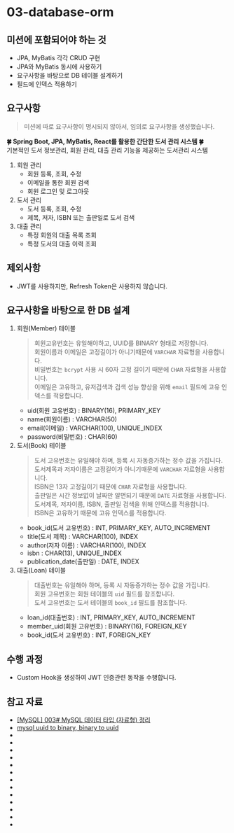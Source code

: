 # 03-database-orm

## 미션에 포함되어야 하는 것
* JPA, MyBatis 각각 CRUD 구현
* JPA와 MyBatis 동시에 사용하기
* 요구사항을 바탕으로 DB 테이블 설계하기
* 필드에 인덱스 적용하기

## 요구사항
> 미션에 따로 요구사항이 명시되지 않아서, 임의로 요구사항을 생성했습니다.  

**🍀 Spring Boot, JPA, MyBatis, React를 활용한 간단한 도서 관리 시스템 🍀**  
기본적인 도서 정보관리, 회원 관리, 대출 관리 기능을 제공하는 도서관리 시스템

1. 회원 관리
    * 회원 등록, 조회, 수정
    * 이메일을 통한 회원 검색
    * 회원 로그인 및 로그아웃
2. 도서 관리
    * 도서 등록, 조회, 수정
    * 제목, 저자, ISBN 또는 출판일로 도서 검색
3. 대출 관리
    * 특정 회원의 대출 목록 조회
    * 특정 도서의 대출 이력 조회

## 제외사항
* JWT를 사용하지만, Refresh Token은 사용하지 않습니다.

## 요구사항을 바탕으로 한 DB 설계
1. 회원(Member) 테이블
    > 회원고유번호는 유일해야하고, UUID를 BINARY 형태로 저장합니다.  
    > 회원이름과 이메일은 고정길이가 아니기때문에 `VARCHAR` 자료형을 사용합니다.  
    > 비밀번호는 `bcrypt` 사용 시 60자 고정 길이기 때문에 `CHAR` 자료형을 사용합니다.  
    > 이메일은 고유하고, 유저검색과 검색 성능 향상을 위해 `email` 필드에 고유 인덱스를 적용합니다.  
    * uid(회원 고유번호) : BINARY(16), PRIMARY_KEY
    * name(회원이름) : VARCHAR(50)
    * email(이메일) : VARCHAR(100), UNIQUE_INDEX
    * password(비밀번호) : CHAR(60)
2. 도서(Book) 테이블
    > 도서 고유번호는 유일해야 하며, 등록 시 자동증가하는 정수 값을 가집니다.  
    > 도서제목과 저자이름은 고정길이가 아니기때문에 `VARCHAR` 자료형을 사용합니다.  
    > ISBN은 13자 고정길이기 때문에 `CHAR` 자료형을 사용합니다.  
    > 출판일은 시간 정보없이 날짜만 알면되기 때문에 `DATE` 자료형을 사용합니다.  
    > 도서제목, 저자이름, ISBN, 출판일 검색을 위해 인덱스를 적용합니다.  
    > ISBN은 고유하기 때문에 고유 인덱스를 적용합니다.
    * book_id(도서 고유번호) : INT, PRIMARY_KEY, AUTO_INCREMENT
    * title(도서 제목) : VARCHAR(100), INDEX
    * author(저자 이름) : VARCHAR(100), INDEX
    * isbn : CHAR(13), UNIQUE_INDEX
    * publication_date(출판일) : DATE, INDEX
3. 대출(Loan) 테이블
    > 대출번호는 유일해야 하며, 등록 시 자동증가하는 정수 값을 가집니다.  
    > 회원 고유번호는 회원 테이블의 `uid` 필드를 참조합니다.  
    > 도서 고유번호는 도서 테이블의 `book_id` 필드를 참조합니다.
    * loan_id(대출번호) : INT, PRIMARY_KEY, AUTO_INCREMENT
    * member_uid(회원 고유번호) : BINARY(16), FOREIGN_KEY
    * book_id(도서 고유번호) : INT, FOREIGN_KEY

## 수행 과정
* Custom Hook을 생성하여 JWT 인증관련 동작을 수행합니다.

## 참고 자료
* [[MySQL] 003# MySQL 데이터 타입 (자료형) 정리](https://devdhjo.github.io/mysql/2020/01/30/database-mysql-003.html)
* [mysql uuid to binary, binary to uuid](https://m.blog.naver.com/sung487/222253457746)
* []()
* []()
* []()
* []()
* []()
* []()
* []()
* []()
* []()
* []()
* []()
* []()
* []()